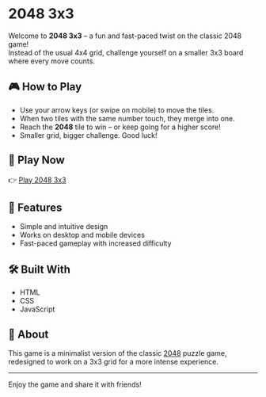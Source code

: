# 2048 3x3

Welcome to **2048 3x3** – a fun and fast-paced twist on the classic 2048 game!  
Instead of the usual 4x4 grid, challenge yourself on a smaller 3x3 board where every move counts.

## 🎮 How to Play

- Use your arrow keys (or swipe on mobile) to move the tiles.
- When two tiles with the same number touch, they merge into one.
- Reach the **2048** tile to win – or keep going for a higher score!
- Smaller grid, bigger challenge. Good luck!

## 🔗 Play Now

👉 [Play 2048 3x3](https://kaloodinaz.github.io/2048-3x3/)

## 📱 Features

- Simple and intuitive design
- Works on desktop and mobile devices
- Fast-paced gameplay with increased difficulty

## 🛠️ Built With

- HTML
- CSS
- JavaScript

## 🚀 About

This game is a minimalist version of the classic [2048](https://kaloodinaz.github.io/2048-online/) puzzle game, redesigned to work on a 3x3 grid for a more intense experience.

---

Enjoy the game and share it with friends!
